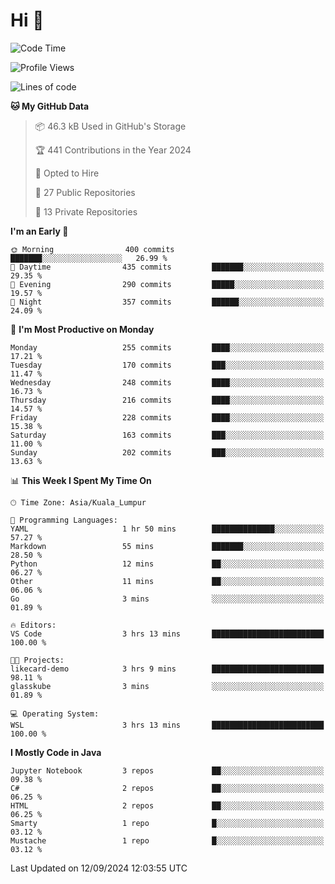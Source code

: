 <h1>Hi 👋</h1>

<!--START_SECTION:waka-->
![Code Time](http://img.shields.io/badge/Code%20Time-712%20hrs%2016%20mins-blue)

![Profile Views](http://img.shields.io/badge/Profile%20Views-0-blue)

![Lines of code](https://img.shields.io/badge/From%20Hello%20World%20I%27ve%20Written-1.2%20million%20lines%20of%20code-blue)

**🐱 My GitHub Data** 

> 📦 46.3 kB Used in GitHub's Storage 
 > 
> 🏆 441 Contributions in the Year 2024
 > 
> 💼 Opted to Hire
 > 
> 📜 27 Public Repositories 
 > 
> 🔑 13 Private Repositories 
 > 
**I'm an Early 🐤** 

```text
🌞 Morning                400 commits         ███████░░░░░░░░░░░░░░░░░░   26.99 % 
🌆 Daytime                435 commits         ███████░░░░░░░░░░░░░░░░░░   29.35 % 
🌃 Evening                290 commits         █████░░░░░░░░░░░░░░░░░░░░   19.57 % 
🌙 Night                  357 commits         ██████░░░░░░░░░░░░░░░░░░░   24.09 % 
```
📅 **I'm Most Productive on Monday** 

```text
Monday                   255 commits         ████░░░░░░░░░░░░░░░░░░░░░   17.21 % 
Tuesday                  170 commits         ███░░░░░░░░░░░░░░░░░░░░░░   11.47 % 
Wednesday                248 commits         ████░░░░░░░░░░░░░░░░░░░░░   16.73 % 
Thursday                 216 commits         ████░░░░░░░░░░░░░░░░░░░░░   14.57 % 
Friday                   228 commits         ████░░░░░░░░░░░░░░░░░░░░░   15.38 % 
Saturday                 163 commits         ███░░░░░░░░░░░░░░░░░░░░░░   11.00 % 
Sunday                   202 commits         ███░░░░░░░░░░░░░░░░░░░░░░   13.63 % 
```


📊 **This Week I Spent My Time On** 

```text
🕑︎ Time Zone: Asia/Kuala_Lumpur

💬 Programming Languages: 
YAML                     1 hr 50 mins        ██████████████░░░░░░░░░░░   57.27 % 
Markdown                 55 mins             ███████░░░░░░░░░░░░░░░░░░   28.50 % 
Python                   12 mins             ██░░░░░░░░░░░░░░░░░░░░░░░   06.27 % 
Other                    11 mins             ██░░░░░░░░░░░░░░░░░░░░░░░   06.06 % 
Go                       3 mins              ░░░░░░░░░░░░░░░░░░░░░░░░░   01.89 % 

🔥 Editors: 
VS Code                  3 hrs 13 mins       █████████████████████████   100.00 % 

🐱‍💻 Projects: 
likecard-demo            3 hrs 9 mins        █████████████████████████   98.11 % 
glasskube                3 mins              ░░░░░░░░░░░░░░░░░░░░░░░░░   01.89 % 

💻 Operating System: 
WSL                      3 hrs 13 mins       █████████████████████████   100.00 % 
```

**I Mostly Code in Java** 

```text
Jupyter Notebook         3 repos             ██░░░░░░░░░░░░░░░░░░░░░░░   09.38 % 
C#                       2 repos             ██░░░░░░░░░░░░░░░░░░░░░░░   06.25 % 
HTML                     2 repos             ██░░░░░░░░░░░░░░░░░░░░░░░   06.25 % 
Smarty                   1 repo              █░░░░░░░░░░░░░░░░░░░░░░░░   03.12 % 
Mustache                 1 repo              █░░░░░░░░░░░░░░░░░░░░░░░░   03.12 % 
```




 Last Updated on 12/09/2024 12:03:55 UTC
<!--END_SECTION:waka-->
